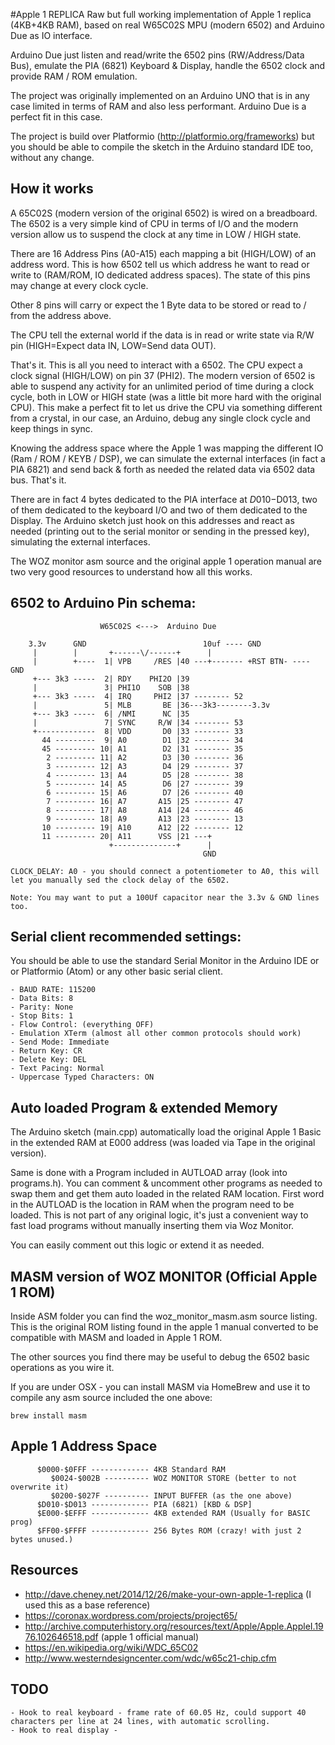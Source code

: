 #Apple 1 REPLICA
Raw but full working implementation of Apple 1 replica (4KB+4KB RAM), based on real W65C02S MPU (modern 6502) and Arduino Due as IO interface.

Arduino Due just listen and read/write the 6502 pins (RW/Address/Data Bus), emulate the PIA (6821) Keyboard & Display, handle the 6502 clock and provide RAM / ROM emulation.

The project was originally implemented on an Arduino UNO that is in any case limited in terms of RAM and also less performant. Arduino Due is a perfect fit in this case.

The project is build over Platformio (http://platformio.org/frameworks) but you should be able to compile the sketch in the Arduino standard IDE too, without any change.

## How it works
A 65C02S (modern version of the original 6502) is wired on a breadboard. The 6502 is a very simple kind of CPU in terms of I/O and the modern version allow us to suspend the clock at any time in LOW / HIGH state.

There are 16 Address Pins (A0-A15) each mapping a bit (HIGH/LOW) of an address word. This is how 6502 tell us which address he want to read or write to (RAM/ROM, IO dedicated address spaces). The state of this pins may change at every clock cycle.

Other 8 pins will carry or expect the 1 Byte data to be stored or read to / from the address above.

The CPU tell the external world if the data is in read or write state via R/W pin (HIGH=Expect data IN, LOW=Send data OUT).

That's it. This is all you need to interact with a 6502. The CPU expect a clock signal (HIGH/LOW) on pin 37 (PHI2). The modern version of 6502 is able to suspend any activity for an unlimited period of time during a clock cycle, both in LOW or HIGH state (was a little bit more hard with the original CPU). This make a perfect fit to let us drive the CPU via something different from a crystal, in our case, an Arduino, debug any single clock cycle and keep things in sync.

Knowing the address space where the Apple 1 was mapping the different IO  (Ram / ROM / KEYB / DSP), we can simulate the external interfaces (in fact a PIA 6821) and send back & forth as needed the related data via 6502 data bus. That's it.

There are in fact 4 bytes dedicated to the PIA interface at $D010-$D013, two of them dedicated to the keyboard I/O and two of them dedicated to the Display. The Arduino sketch just hook on this addresses and react as needed (printing out to the serial monitor or sending in the pressed key), simulating the external interfaces.

The WOZ monitor asm source and the original apple 1 operation manual are two very good resources to understand how all this works.

## 6502 to Arduino Pin schema:

                        W65C02S <--->  Arduino Due

        3.3v      GND                          10uf ---- GND
         |        |       +------\/------+      |
         |        +----  1| VPB     /RES |40 ---+------- +RST BTN- ---- GND
         +--- 3k3 -----  2| RDY    PHI2O |39
         |               3| PHI1O    SOB |38
         +--- 3k3 -----  4| IRQ     PHI2 |37 -------- 52
         |               5| MLB       BE |36---3k3--------3.3v
         +--- 3k3 -----  6| /NMI      NC |35
         |               7| SYNC     R/W |34 -------- 53
         +-------------  8| VDD       D0 |33 -------- 33
           44 ---------  9| A0        D1 |32 -------- 34
           45 --------- 10| A1        D2 |31 -------- 35
            2 --------- 11| A2        D3 |30 -------- 36
            3 --------- 12| A3        D4 |29 -------- 37
            4 --------- 13| A4        D5 |28 -------- 38
            5 --------- 14| A5        D6 |27 -------- 39
            6 --------- 15| A6        D7 |26 -------- 40
            7 --------- 16| A7       A15 |25 -------- 47
            8 --------- 17| A8       A14 |24 -------- 46
            9 --------- 18| A9       A13 |23 -------- 13
           10 --------- 19| A10      A12 |22 -------- 12
           11 --------- 20| A11      VSS |21 ---+
                          +--------------+      |
                                               GND

    CLOCK_DELAY: A0 - you should connect a potentiometer to A0, this will let you manually sed the clock delay of the 6502.

    Note: You may want to put a 100Uf capacitor near the 3.3v & GND lines too.


## Serial client recommended settings:
You should be able to use the standard Serial Monitor in the Arduino IDE or or Platformio (Atom) or any other basic serial client.

    - BAUD RATE: 115200
    - Data Bits: 8
    - Parity: None
    - Stop Bits: 1
    - Flow Control: (everything OFF)
    - Emulation XTerm (almost all other common protocols should work)
    - Send Mode: Immediate
    - Return Key: CR
    - Delete Key: DEL
    - Text Pacing: Normal
    - Uppercase Typed Characters: ON

## Auto loaded Program & extended Memory
The Arduino sketch (main.cpp) automatically load the original Apple 1 Basic in the extended RAM at E000 address (was loaded via Tape in the original version).

Same is done with a Program included in AUTLOAD array (look into programs.h).
You can comment & uncomment other programs as needed to swap them and get them auto loaded in the related RAM location.
First word in the AUTLOAD is the location in RAM when the program need to be loaded. This is not part of any original logic, it's just a convenient way to fast load programs without manually inserting them via Woz Monitor.

You can easily comment out this logic or extend it as needed.

## MASM version of WOZ MONITOR (Official Apple 1 ROM)
Inside ASM folder you can find the woz_monitor_masm.asm source listing. This is the original ROM listing found in the apple 1 manual converted to be compatible with MASM and loaded in Apple 1 ROM.

The other sources you find there may be useful to debug the 6502 basic operations as you wire it.

If you are under OSX - you can install MASM via HomeBrew and use it to compile any asm source included the one above:

    brew install masm

## Apple 1 Address Space
          $0000-$0FFF ------------- 4KB Standard RAM
             $0024-$002B ---------- WOZ MONITOR STORE (better to not overwrite it)
             $0200-$027F ---------- INPUT BUFFER (as the one above)
          $D010-$D013 ------------- PIA (6821) [KBD & DSP]
          $E000-$EFFF ------------- 4KB extended RAM (Usually for BASIC prog)
          $FF00-$FFFF ------------- 256 Bytes ROM (crazy! with just 2 bytes unused.)

## Resources
- http://dave.cheney.net/2014/12/26/make-your-own-apple-1-replica (I used this as a base reference)
- https://coronax.wordpress.com/projects/project65/
- http://archive.computerhistory.org/resources/text/Apple/Apple.AppleI.1976.102646518.pdf (apple 1 official manual)
- https://en.wikipedia.org/wiki/WDC_65C02
- http://www.westerndesigncenter.com/wdc/w65c21-chip.cfm


## TODO
    - Hook to real keyboard - frame rate of 60.05 Hz, could support 40 characters per line at 24 lines, with automatic scrolling. 
    - Hook to real display - 